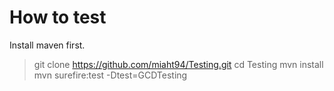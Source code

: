 # How to test
Install maven first.
> git clone https://github.com/miaht94/Testing.git
> cd Testing
> mvn install
> mvn surefire:test -Dtest=GCDTesting
